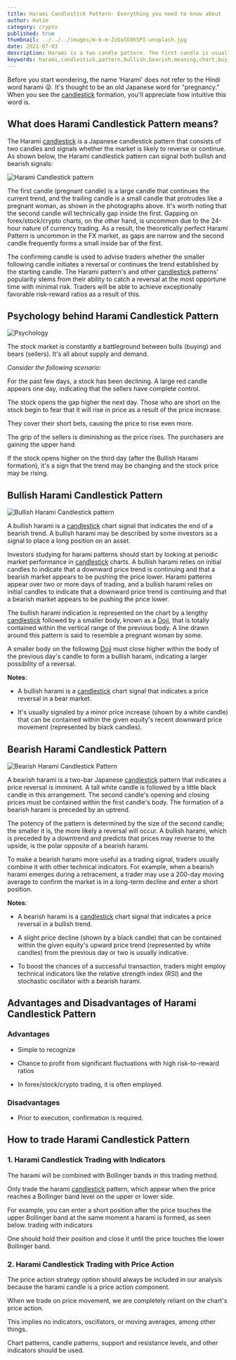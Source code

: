 ```yaml
---
title: Harami Candlestick Pattern- Everything you need to know about
author: Hatim
category: crypto
published: true
thumbnail: ../../../images/m-b-m-ZzOa5G8hSPI-unsplash.jpg
date: 2021-07-03
description: Harami is a two candle pattern. The first candle is usually long, and the second candle has a small body. The second candle is generally opposite in colour to the first candle. On the appearance of the harami pattern, a trend reversal is possible.
keywords: harami,candlestick,pattern,bullish,bearish,meaning,chart,buying,sellers,pregnant,risk,stock,crypto,forex,signal,trading,trader,traders,transaction,technical,analysis,reverse,reversal,price,action,indicate,indicators
---
```


Before you start wondering, the name ‘Harami' does not refer to the Hindi word harami 😜.
It's thought to be an old Japanese word for "pregnancy." When you see the [candlestick](https://www.investopedia.com/terms/c/candlestick.asp) formation, you'll appreciate how intuitive this word is.

## What does Harami Candlestick Pattern means?

The Harami [candlestick](https://www.investopedia.com/terms/c/candlestick.asp) is a Japanese candlestick pattern that consists of two candles and signals whether the market is likely to reverse or continue. As shown below, the Harami candlestick pattern can signal both bullish and bearish signals:

![Harami Candlestick pattern](./harami.webp "Image Source patternwizard")

The first candle (pregnant candle) is a large candle that continues the current trend, and the trailing candle is a small candle that protrudes like a pregnant woman, as shown in the photographs above. It's worth noting that the second candle will technically gap inside the first. Gapping on forex/stock/crypto charts, on the other hand, is uncommon due to the 24-hour nature of currency trading. As a result, the theoretically perfect Harami Pattern is uncommon in the FX market, as gaps are narrow and the second candle frequently forms a small inside bar of the first.

The confirming candle is used to advise traders whether the smaller following candle initiates a reversal or continues the trend established by the starting candle.
The Harami pattern's and other [candlestick](https://www.investopedia.com/terms/c/candlestick.asp) patterns' popularity stems from their ability to catch a reversal at the most opportune time with minimal risk.
Traders will be able to achieve exceptionally favorable risk-reward ratios as a result of this.

## Psychology behind Harami Candlestick Pattern

![Psychology](./psychology_harami.webp)

The stock market is constantly a battleground between bulls (buying) and bears (sellers).
It's all about supply and demand.

_Consider the following scenario:_

For the past few days, a stock has been declining.
A large red candle appears one day, indicating that the sellers have complete control.

The stock opens the gap higher the next day.
Those who are short on the stock begin to fear that it will rise in price as a result of the price increase.

They cover their short bets, causing the price to rise even more.

The grip of the sellers is diminishing as the price rises. The purchasers are gaining the upper hand.

If the stock opens higher on the third day (after the Bullish Harami formation), it's a sign that the trend may be changing and the stock price may be rising.

## Bullish Harami Candlestick Pattern

![Bullish Harami Candlestick pattern](./bullish-harami.webp "Image Source forextraininggroup")

A bullish harami is a [candlestick](https://www.investopedia.com/terms/c/candlestick.asp) chart signal that indicates the end of a bearish trend. A bullish harami may be described by some investors as a signal to place a long position on an asset.

Investors studying for harami patterns should start by looking at periodic market performance in [candlestick](https://www.investopedia.com/terms/c/candlestick.asp) charts. A bullish harami relies on initial candles to indicate that a downward price trend is continuing and that a bearish market appears to be pushing the price lower. Harami patterns appear over two or more days of trading, and a bullish harami relies on initial candles to indicate that a downward price trend is continuing and that a bearish market appears to be pushing the price lower.

The bullish harami indication is represented on the chart by a lengthy [candlestick](https://www.investopedia.com/terms/c/candlestick.asp) followed by a smaller body, known as a [Doji](https://anothertechs.com/crypto/everything-you-need-to-know-about-doji-star/), that is totally contained within the vertical range of the previous body.
A line drawn around this pattern is said to resemble a pregnant woman by some.

A smaller body on the following [Doji](https://anothertechs.com/crypto/everything-you-need-to-know-about-doji-star/) must close higher within the body of the previous day's candle to form a bullish harami, indicating a larger possibility of a reversal.

**Notes**:

- A bullish harami is a [candlestick](https://www.investopedia.com/terms/c/candlestick.asp) chart signal that indicates a price reversal in a bear market.

- It's usually signaled by a minor price increase (shown by a white candle) that can be contained within the given equity's recent downward price movement (represented by black candles).

## Bearish Harami Candlestick Pattern

![Bearish Harami Candlestick Pattern](./bearish-harami.webp "Image Source fxdayjob")

A bearish harami is a two-bar Japanese [candlestick](https://www.investopedia.com/terms/c/candlestick.asp) pattern that indicates a price reversal is imminent. A tall white candle is followed by a little black candle in this arrangement. The second candle's opening and closing prices must be contained within the first candle's body. The formation of a bearish harami is preceded by an uptrend.

The potency of the pattern is determined by the size of the second candle; the smaller it is, the more likely a reversal will occur. A bullish harami, which is preceded by a downtrend and predicts that prices may reverse to the upside, is the polar opposite of a bearish harami.

To make a bearish harami more useful as a trading signal, traders usually combine it with other technical indicators. For example, when a bearish harami emerges during a retracement, a trader may use a 200-day moving average to confirm the market is in a long-term decline and enter a short position.

**Notes**:

- A bearish harami is a [candlestick](https://www.investopedia.com/terms/c/candlestick.asp) chart signal that indicates a price reversal in a bullish trend.

- A slight price decline (shown by a black candle) that can be contained within the given equity's upward price trend (represented by white candles) from the previous day or two is usually indicative.

- To boost the chances of a successful transaction, traders might employ technical indicators like the relative strength index (RSI) and the stochastic oscillator with a bearish harami.

## Advantages and Disadvantages of Harami Candlestick Pattern

### Advantages

- Simple to recognize

- Chance to profit from significant fluctuations with high risk-to-reward ratios

- In forex/stock/crypto trading, it is often employed.

### Disadvantages

- Prior to execution, confirmation is required.

## How to trade Harami Candlestick Pattern

### 1. Harami Candlestick Trading with Indicators

The harami will be combined with Bollinger bands in this trading method.

Only trade the harami [candlestick](https://www.investopedia.com/terms/c/candlestick.asp) pattern, which appear when the price reaches a Bollinger band level on the upper or lower side.

For example, you can enter a short position after the price touches the upper Bollinger band at the same moment a harami is formed, as seen below.
trading with indicators

One should hold their position and close it until the price touches the lower Bollinger band.

### 2. Harami Candlestick Trading with Price Action

The price action strategy option should always be included in our analysis because the harami candle is a price action component.

When we trade on price movement, we are completely reliant on the chart's price action.

This implies no indicators, oscillators, or moving averages, among other things.

Chart patterns, candle patterns, support and resistance levels, and other indicators should be used.
